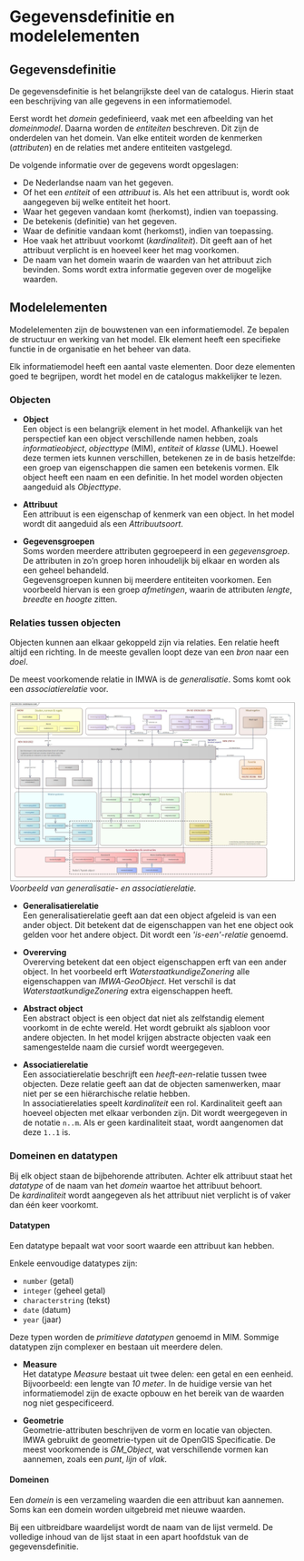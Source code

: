 # Gegevensdefinitie en modelelementen

## Gegevensdefinitie

De gegevensdefinitie is het belangrijkste deel van de catalogus. Hierin staat een beschrijving van alle gegevens in een informatiemodel.  

Eerst wordt het *domein* gedefinieerd, vaak met een afbeelding van het *domeinmodel*. Daarna worden de *entiteiten* beschreven. Dit zijn de onderdelen van het domein. Van elke entiteit worden de kenmerken (*attributen*) en de relaties met andere entiteiten vastgelegd.  

De volgende informatie over de gegevens wordt opgeslagen:

- De Nederlandse naam van het gegeven.
- Of het een *entiteit* of een *attribuut* is. Als het een attribuut is, wordt ook aangegeven bij welke entiteit het hoort.
- Waar het gegeven vandaan komt (herkomst), indien van toepassing.
- De betekenis (definitie) van het gegeven.
- Waar de definitie vandaan komt (herkomst), indien van toepassing.
- Hoe vaak het attribuut voorkomt (*kardinaliteit*). Dit geeft aan of het attribuut verplicht is en hoeveel keer het mag voorkomen.
- De naam van het domein waarin de waarden van het attribuut zich bevinden. Soms wordt extra informatie gegeven over de mogelijke waarden.

## Modelelementen

Modelelementen zijn de bouwstenen van een informatiemodel. Ze bepalen de structuur en werking van het model. Elk element heeft een specifieke functie in de organisatie en het beheer van data.  

Elk informatiemodel heeft een aantal vaste elementen. Door deze elementen goed te begrijpen, wordt het model en de catalogus makkelijker te lezen.

### Objecten

- **Object**  
  Een object is een belangrijk element in het model. Afhankelijk van het perspectief kan een object verschillende namen hebben, zoals *informatieobject*, *objecttype* (MIM), *entiteit* of *klasse* (UML). Hoewel deze termen iets kunnen verschillen, betekenen ze in de basis hetzelfde: een groep van eigenschappen die samen een betekenis vormen. Elk object heeft een naam en een definitie. In het model worden objecten aangeduid als *Objecttype*.

- **Attribuut**  
  Een attribuut is een eigenschap of kenmerk van een object. In het model wordt dit aangeduid als een *Attribuutsoort*.

- **Gegevensgroepen**  
  Soms worden meerdere attributen gegroepeerd in een *gegevensgroep*. De attributen in zo’n groep horen inhoudelijk bij elkaar en worden als een geheel behandeld.  
  Gegevensgroepen kunnen bij meerdere entiteiten voorkomen. Een voorbeeld hiervan is een groep *afmetingen*, waarin de attributen *lengte*, *breedte* en *hoogte* zitten.

### Relaties tussen objecten

Objecten kunnen aan elkaar gekoppeld zijn via relaties. Een relatie heeft altijd een richting. In de meeste gevallen loopt deze van een *bron* naar een *doel*.  

De meest voorkomende relatie in IMWA is de *generalisatie*. Soms komt ook een *associatierelatie* voor.

![Relaties](./algemeen/BedrijfsobjectenModel.jpg)
*Voorbeeld van generalisatie- en associatierelatie.*

- **Generalisatierelatie**  
  Een generalisatierelatie geeft aan dat een object afgeleid is van een ander object. Dit betekent dat de eigenschappen van het ene object ook gelden voor het andere object. Dit wordt een *'is-een'-relatie* genoemd.  

- **Overerving**  
  Overerving betekent dat een object eigenschappen erft van een ander object. In het voorbeeld erft *WaterstaatkundigeZonering* alle eigenschappen van *IMWA-GeoObject*. Het verschil is dat *WaterstaatkundigeZonering* extra eigenschappen heeft.

- **Abstract object**  
  Een abstract object is een object dat niet als zelfstandig element voorkomt in de echte wereld. Het wordt gebruikt als sjabloon voor andere objecten. In het model krijgen abstracte objecten vaak een samengestelde naam die cursief wordt weergegeven.

- **Associatierelatie**  
  Een associatierelatie beschrijft een *heeft-een*-relatie tussen twee objecten. Deze relatie geeft aan dat de objecten samenwerken, maar niet per se een hiërarchische relatie hebben.  
  In associatierelaties speelt *kardinaliteit* een rol. Kardinaliteit geeft aan hoeveel objecten met elkaar verbonden zijn. Dit wordt weergegeven in de notatie `n..m`. Als er geen kardinaliteit staat, wordt aangenomen dat deze `1..1` is.

### Domeinen en datatypen

Bij elk object staan de bijbehorende attributen. Achter elk attribuut staat het *datatype* of de naam van het *domein* waartoe het attribuut behoort.  
De *kardinaliteit* wordt aangegeven als het attribuut niet verplicht is of vaker dan één keer voorkomt.

#### Datatypen

Een datatype bepaalt wat voor soort waarde een attribuut kan hebben.  

Enkele eenvoudige datatypes zijn:

- `number` (getal)
- `integer` (geheel getal)
- `characterstring` (tekst)
- `date` (datum)
- `year` (jaar)

Deze typen worden de *primitieve datatypen* genoemd in MIM. Sommige datatypen zijn complexer en bestaan uit meerdere delen.

- **Measure**  
  Het datatype *Measure* bestaat uit twee delen: een getal en een eenheid. Bijvoorbeeld: een lengte van *10 meter*. In de huidige versie van het informatiemodel zijn de exacte opbouw en het bereik van de waarden nog niet gespecificeerd.

- **Geometrie**  
  Geometrie-attributen beschrijven de vorm en locatie van objecten. IMWA gebruikt de geometrie-typen uit de OpenGIS Specificatie. De meest voorkomende is *GM_Object*, wat verschillende vormen kan aannemen, zoals een *punt*, *lijn* of *vlak*.

#### Domeinen

Een *domein* is een verzameling waarden die een attribuut kan aannemen. Soms kan een domein worden uitgebreid met nieuwe waarden.  

Bij een uitbreidbare waardelijst wordt de naam van de lijst vermeld. De volledige inhoud van de lijst staat in een apart hoofdstuk van de gegevensdefinitie.


[def]: ./algemeen/BedrijfsobjectenModel.jpg